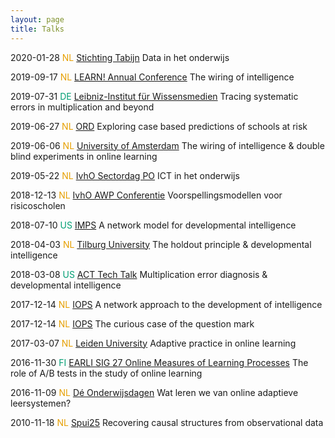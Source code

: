 ```yaml
---
layout: page
title: Talks
---
```


2020-01-28 <font color="#E69F00">NL</font> [Stichting Tabijn](https://www.tabijn.nl/) Data in het onderwijs

2019-09-17 <font color="#E69F00">NL</font> [LEARN! Annual Conference](https://learn.vu.nl/) The wiring of intelligence

2019-07-31 <font color="#009E73">DE</font> [Leibniz-Institut für Wissensmedien](https://www.iwm-tuebingen.de/www/index.html) Tracing systematic errors in multiplication and beyond

2019-06-27 <font color="#E69F00">NL</font> [ORD](https://ord2019.nl/) Exploring case based predictions of schools at risk

2019-06-06 <font color="#E69F00">NL</font> [University of Amsterdam](https://www.uva.nl/en) The wiring of intelligence & double blind experiments in online learning

2019-05-22 <font color="#E69F00">NL</font> [IvhO Sectordag PO](https://www.onderwijsinspectie.nl/) ICT in het onderwijs

2018-12-13 <font color="#E69F00">NL</font> [IvhO AWP Conferentie](https://www.onderwijsinspectie.nl/) Voorspellingsmodellen voor risicoscholen

2018-07-10 <font color="#009E73">US</font> [IMPS](https://www.psychometricsociety.org/content/imps-2018) A network model for developmental intelligence

2018-04-03 <font color="#E69F00">NL</font> [Tilburg University](https://www.tilburguniversity.edu/) The holdout principle & developmental intelligence

2018-03-08 <font color="#009E73">US</font> [ACT Tech Talk](https://actnext.org/) Multiplication error diagnosis & developmental intelligence

2017-12-14 <font color="#E69F00">NL</font> [IOPS](https://www.iops.nl/) A network approach to the development of intelligence

2017-12-14 <font color="#E69F00">NL</font> [IOPS](https://www.iops.nl/) The curious case of the question mark

2017-03-07 <font color="#E69F00">NL</font> [Leiden University](https://www.universiteitleiden.nl/en) Adaptive practice in online learning

2016-11-30 <font color="#009E73">FI</font> [EARLI SIG 27 Online Measures of Learning Processes](https://www.earli.org/node/50) The role of A/B tests in the study of online learning

2016-11-09 <font color="#E69F00">NL</font> [Dé Onderwijsdagen](https://www.deonderwijsdagen.nl) Wat leren we van online adaptieve leersystemen?

2010-11-18 <font color="#E69F00">NL</font> [Spui25](https://www.spui25.nl/en) Recovering causal structures from observational data

<!---
https://techinonderwijs.wordpress.com/2016/11/11/wat-kunnen-we-leren-van-adaptieve-leersystemen/
-->
